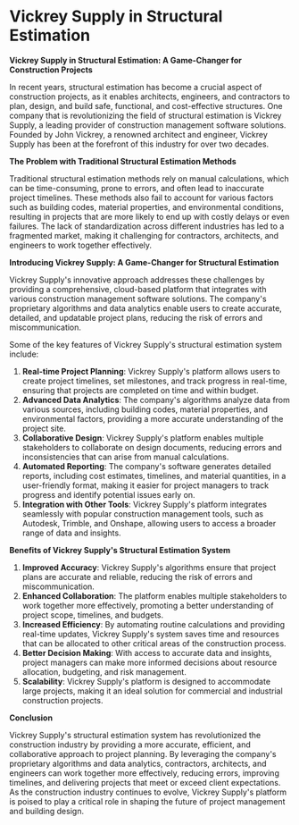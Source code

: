 # Vickrey Supply in Structural Estimation

**Vickrey Supply in Structural Estimation: A Game-Changer for Construction Projects**

In recent years, structural estimation has become a crucial aspect of construction projects, as it enables architects, engineers, and contractors to plan, design, and build safe, functional, and cost-effective structures. One company that is revolutionizing the field of structural estimation is Vickrey Supply, a leading provider of construction management software solutions. Founded by John Vickrey, a renowned architect and engineer, Vickrey Supply has been at the forefront of this industry for over two decades.

**The Problem with Traditional Structural Estimation Methods**

Traditional structural estimation methods rely on manual calculations, which can be time-consuming, prone to errors, and often lead to inaccurate project timelines. These methods also fail to account for various factors such as building codes, material properties, and environmental conditions, resulting in projects that are more likely to end up with costly delays or even failures. The lack of standardization across different industries has led to a fragmented market, making it challenging for contractors, architects, and engineers to work together effectively.

**Introducing Vickrey Supply: A Game-Changer for Structural Estimation**

Vickrey Supply's innovative approach addresses these challenges by providing a comprehensive, cloud-based platform that integrates with various construction management software solutions. The company's proprietary algorithms and data analytics enable users to create accurate, detailed, and updatable project plans, reducing the risk of errors and miscommunication.

Some of the key features of Vickrey Supply's structural estimation system include:

1. **Real-time Project Planning**: Vickrey Supply's platform allows users to create project timelines, set milestones, and track progress in real-time, ensuring that projects are completed on time and within budget.
2. **Advanced Data Analytics**: The company's algorithms analyze data from various sources, including building codes, material properties, and environmental factors, providing a more accurate understanding of the project site.
3. **Collaborative Design**: Vickrey Supply's platform enables multiple stakeholders to collaborate on design documents, reducing errors and inconsistencies that can arise from manual calculations.
4. **Automated Reporting**: The company's software generates detailed reports, including cost estimates, timelines, and material quantities, in a user-friendly format, making it easier for project managers to track progress and identify potential issues early on.
5. **Integration with Other Tools**: Vickrey Supply's platform integrates seamlessly with popular construction management tools, such as Autodesk, Trimble, and Onshape, allowing users to access a broader range of data and insights.

**Benefits of Vickrey Supply's Structural Estimation System**

1. **Improved Accuracy**: Vickrey Supply's algorithms ensure that project plans are accurate and reliable, reducing the risk of errors and miscommunication.
2. **Enhanced Collaboration**: The platform enables multiple stakeholders to work together more effectively, promoting a better understanding of project scope, timelines, and budgets.
3. **Increased Efficiency**: By automating routine calculations and providing real-time updates, Vickrey Supply's system saves time and resources that can be allocated to other critical areas of the construction process.
4. **Better Decision Making**: With access to accurate data and insights, project managers can make more informed decisions about resource allocation, budgeting, and risk management.
5. **Scalability**: Vickrey Supply's platform is designed to accommodate large projects, making it an ideal solution for commercial and industrial construction projects.

**Conclusion**

Vickrey Supply's structural estimation system has revolutionized the construction industry by providing a more accurate, efficient, and collaborative approach to project planning. By leveraging the company's proprietary algorithms and data analytics, contractors, architects, and engineers can work together more effectively, reducing errors, improving timelines, and delivering projects that meet or exceed client expectations. As the construction industry continues to evolve, Vickrey Supply's platform is poised to play a critical role in shaping the future of project management and building design.
